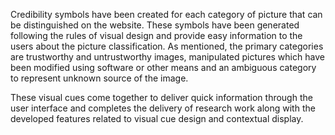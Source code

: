 Credibility symbols have been created for each category of picture that can be distinguished on the website. These symbols have been generated following the rules of visual design and provide easy information to the users about the picture classification. As mentioned, the primary categories are trustworthy and untrustworthy images, manipulated pictures which have been modified using software or other means and an ambiguous category to represent unknown source of the image.

These visual cues come together to deliver quick information through the user interface and completes the delivery of research work along with the developed features related to visual cue design and contextual display.
